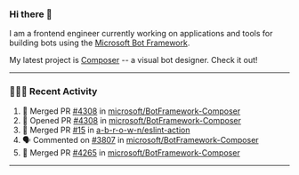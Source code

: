### Hi there 👋

I am a frontend engineer currently working on applications and tools for building bots using the [Microsoft Bot Framework](https://dev.botframework.com/).

My latest project is [Composer](https://github.com/microsoft/BotFramework-Composer) -- a visual bot designer. Check it out!

---

### 👨🏻‍💻 Recent Activity

<!--START_SECTION:activity-->
1. 🎉 Merged PR [#4308](https://github.com/microsoft/BotFramework-Composer/pull/4308) in [microsoft/BotFramework-Composer](https://github.com/microsoft/BotFramework-Composer)
2. 💪 Opened PR [#4308](https://github.com/microsoft/BotFramework-Composer/pull/4308) in [microsoft/BotFramework-Composer](https://github.com/microsoft/BotFramework-Composer)
3. 🎉 Merged PR [#15](https://github.com/a-b-r-o-w-n/eslint-action/pull/15) in [a-b-r-o-w-n/eslint-action](https://github.com/a-b-r-o-w-n/eslint-action)
4. 🗣 Commented on [#3807](https://github.com/microsoft/BotFramework-Composer/issues/3807) in [microsoft/BotFramework-Composer](https://github.com/microsoft/BotFramework-Composer)
5. 🎉 Merged PR [#4265](https://github.com/microsoft/BotFramework-Composer/pull/4265) in [microsoft/BotFramework-Composer](https://github.com/microsoft/BotFramework-Composer)
<!--END_SECTION:activity-->

---

<!--
**a-b-r-o-w-n/a-b-r-o-w-n** is a ✨ _special_ ✨ repository because its `README.md` (this file) appears on your GitHub profile.

Here are some ideas to get you started:

- 🔭 I’m currently working on ...
- 🌱 I’m currently learning ...
- 👯 I’m looking to collaborate on ...
- 🤔 I’m looking for help with ...
- 💬 Ask me about ...
- 📫 How to reach me: ...
- 😄 Pronouns: ...
- ⚡ Fun fact: ...
-->
